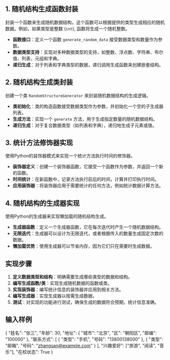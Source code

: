 ## 1. 随机结构生成函数封装

封装一个函数来生成随机数据结构，这个函数可以根据提供的类型生成相应的随机数据。例如，如果类型是整数 (`int`), 函数将生成一个随机整数。

- **函数接口**：定义一个函数 `generate_random_data` 接受数据类型和数量作为参数。
- **数据类型支持**：实现对多种数据类型的支持，如整数、浮点数、字符串、布尔值、列表、元组和字典。
- **递归生成**：对于列表和字典类型的数据，递归调用生成函数来创建嵌套结构。

## 2. 随机结构生成类封装

创建一个类 `RandomStructureGenerator` 来封装随机数据结构的生成逻辑。

- **类初始化**：类的构造函数接受数据类型作为参数，并初始化一个空的子生成器列表。
- **生成方法**：实现一个 `generate` 方法，用于生成指定数量的随机数据结构。
- **递归生成**：对于复合数据类型（如列表和字典），递归地生成子元素或值。

## 3. 统计方法修饰器实现

使用Python的装饰器模式来实现一个统计方法执行时间的修饰器。

- **装饰器定义**：创建一个装饰器函数，它接受一个函数作为参数，并返回一个新的函数。
- **时间统计**：在新函数中，记录方法执行前后的时间，计算并打印执行时间。
- **应用装饰器**：将装饰器应用于需要统计的任何方法，例如统计数据计算方法。

## 4. 随机结构的生成器实现

使用Python的生成器来实现懒加载的随机结构生成。

- **生成器函数**：定义一个生成器函数，它在每次迭代时产生一个随机数据结构。
- **无限迭代**：生成器可以设计为无限迭代，或者根据传入的数量生成固定次数的数据。
- **懒加载优势**：使用生成器可以节省内存，因为它们只在需要时生成数据。

## 实现步骤

1. **定义数据类型和结构**：明确需要生成哪些类型的数据和结构。
2. **编写生成函数/类**：实现生成随机数据的函数或类。
3. **实现装饰器**：编写统计信息的装饰器并应用到相关方法。
4. **编写生成器**：实现生成器以按需生成数据。
5. **测试**：对实现的功能进行测试，确保生成的数据符合预期，统计信息准确。

## 输入样例

{
  "姓名": "张三",
  "年龄": 30,
  "地址": {
    "城市": "北京",
    "区": "朝阳区",
    "邮编": "100000"
  },
  "联系方式": [
    {
      "类型": "手机",
      "号码": "13800138000"
    },
    {
      "类型": "邮箱",
      "号码": "zhangsan@example.com"
    }
  ],
  "兴趣爱好": ["旅游", "阅读", "音乐"],
  "在校状态": True
}